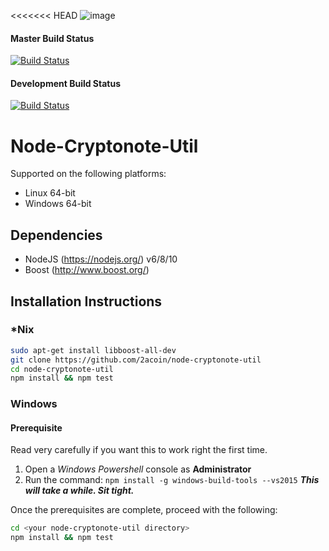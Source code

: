 <<<<<<< HEAD
![image](https://i.imgur.com/fWVGDMA.png)

#### Master Build Status
[![Build Status](https://github.com/2acoin/node-cryptonote-util/workflows/CI%20Build%20Tests/badge.svg?branch=master)](https://github.com/2acoin/node-cryptonote-util/actions)

#### Development Build Status
[![Build Status](https://github.com/2acoin/node-cryptonote-util/workflows/CI%20Build%20Tests/badge.svg?branch=development)](https://github.com/2acoin/node-cryptonote-util/actions)

# Node-Cryptonote-Util

Supported on the following platforms:

* Linux 64-bit
* Windows 64-bit

## Dependencies

* NodeJS (https://nodejs.org/) v6/8/10
* Boost (http://www.boost.org/)

## Installation Instructions

### *Nix

```bash
sudo apt-get install libboost-all-dev
git clone https://github.com/2acoin/node-cryptonote-util
cd node-cryptonote-util
npm install && npm test
```

### Windows

#### Prerequisite

Read very carefully if you want this to work right the first time.

1) Open a *Windows Powershell* console as **Administrator**
2) Run the command: `npm install -g windows-build-tools --vs2015`
   ***This will take a while. Sit tight.***
   
Once the prerequisites are complete, proceed with the following:

```bash
cd <your node-cryptonote-util directory>
npm install && npm test
```
